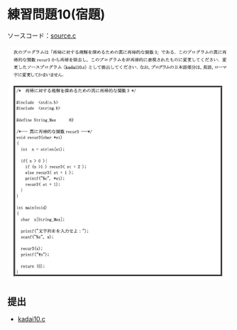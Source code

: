 # 練習問題10(宿題)

ソースコード：[source.c](./source.c)

![](./assets/prob10homework.jpg)

## 提出

- [kadai10.c](./kadai10.c)
